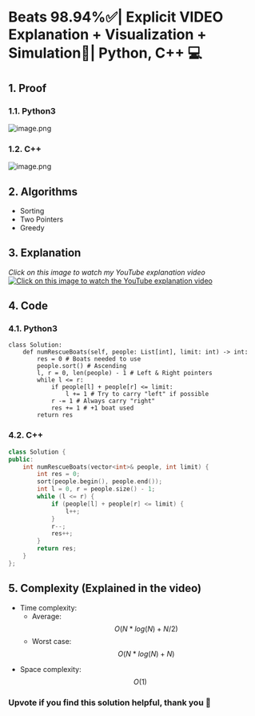 # Beats 98.94%✅| Explicit VIDEO Explanation + Visualization + Simulation📙| Python, C++ 💻

## 1. Proof
<!-- Describe your first thoughts on how to solve this problem. -->
### 1.1. Python3
![image.png](https://assets.leetcode.com/users/images/c18fd50d-119c-4468-99b8-8cbcf810eb8c_1715005453.0016093.png)

### 1.2. C++
![image.png](https://assets.leetcode.com/users/images/270f23e7-a9e5-41a4-9a44-e8c34bb9cc89_1715005655.784192.png)

## 2. Algorithms
- Sorting
- Two Pointers
- Greedy
## 3. Explanation
_Click on this image to watch my YouTube explanation video_
[![Click on this image to watch the YouTube explanation video](https://i.ytimg.com/vi/KRHzbHnw1rE/maxresdefault.jpg)](https://youtu.be/KRHzbHnw1rE?si=XeZ0FYCo8mDVJo92)

## 4. Code
### 4.1. Python3
```python3 []
class Solution:
    def numRescueBoats(self, people: List[int], limit: int) -> int:
        res = 0 # Boats needed to use
        people.sort() # Ascending
        l, r = 0, len(people) - 1 # Left & Right pointers
        while l <= r:
            if people[l] + people[r] <= limit:
                l += 1 # Try to carry "left" if possible
            r -= 1 # Always carry "right"
            res += 1 # +1 boat used
        return res
```
### 4.2. C++
```cpp []
class Solution {
public:
    int numRescueBoats(vector<int>& people, int limit) {
        int res = 0;
        sort(people.begin(), people.end());
        int l = 0, r = people.size() - 1;
        while (l <= r) {
            if (people[l] + people[r] <= limit) {
                l++;
            }
            r--;
            res++;
        }
        return res;
    }
};
```
## 5. Complexity (Explained in the video)
- Time complexity:
  - Average: $$O(N*log(N) + N/2)$$
  - Worst case: $$O(N*log(N) + N)$$
<!-- Add your time complexity here, e.g. $$O(n)$$ -->

- Space complexity: $$O(1)$$
<!-- Add your space complexity here, e.g. $$O(n)$$ -->
### Upvote if you find this solution helpful, thank you 🤍
